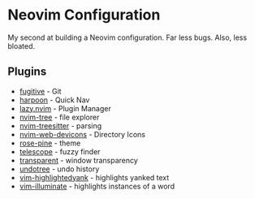 # Neovim Configuration

My second at building a Neovim configuration. Far less bugs. Also, less bloated.

## Plugins

-   [fugitive](https://github.com/tpope/vim-fugitive) - Git
-   [harpoon](https://github.com/ThePrimeagen/harpoon/tree/harpoon2) - Quick Nav
-   [lazy.nvim](https://github.com/folke/lazy.nvim) - Plugin Manager
-   [nvim-tree](https://github.com/nvim-tree/nvim-tree.lua) - file explorer
-   [nvim-treesitter](https://github.com/nvim-treesitter/nvim-treesitter) - parsing
-   [nvim-web-devicons](https://github.com/nvim-tree/nvim-web-devicons) - Directory Icons
-   [rose-pine](https://github.com/rose-pine/neovim) - theme
-   [telescope](https://github.com/nvim-telescope/telescope.nvim) - fuzzy finder
-   [transparent](https://github.com/xiyaowong/transparent.nvim) - window transparency
-   [undotree](https://github.com/mbbill/undotree) - undo history
-   [vim-highlightedyank](https://github.com/machakann/vim-highlightedyank) - highlights yanked text
-   [vim-illuminate](https://github.com/RRethy/vim-illuminate) - highlights instances of a word

